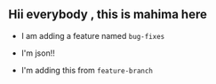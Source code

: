 ## Hii everybody , this is mahima here 
- I am adding a feature named `bug-fixes`
- I'm json!!

- I'm adding this from `feature-branch`